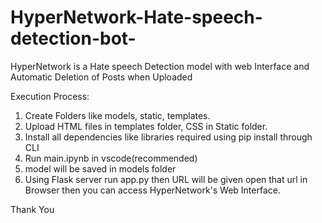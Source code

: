 # HyperNetwork-Hate-speech-detection-bot-
HyperNetwork is a Hate speech Detection model with web Interface and Automatic Deletion of Posts when Uploaded 

Execution Process:
1. Create Folders like models, static, templates.
2. Upload HTML files in templates folder, CSS in Static folder.
3. Install all dependencies like libraries required using pip install through CLI
4. Run main.ipynb in vscode(recommended)
5. model will be saved in models folder
6. Using Flask server run app.py then URL will be given open that url in Browser then you can access HyperNetwork's Web Interface.

Thank You
